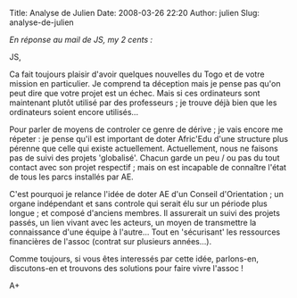 Title: Analyse de Julien
Date: 2008-03-26 22:20
Author: julien
Slug: analyse-de-julien

*En réponse au mail de JS, my 2 cents :*

</p>
JS,

</p>
Ca fait toujours plaisir d'avoir quelques nouvelles du Togo et de votre
mission en particulier. Je comprend ta déception mais je pense pas qu'on
peut dire que votre projet est un échec. Mais si ces ordinateurs sont
maintenant plutôt utilisé par des professeurs ; je trouve déjà bien que
les ordinateurs soient encore utilisés...

</p>
Pour parler de moyens de controler ce genre de dérive ; je vais encore
me répeter : je pense qu'il est important de doter Afric'Edu d'une
structure plus pérenne que celle qui existe actuellement. Actuellement,
nous ne faisons pas de suivi des projets 'globalisé'. Chacun garde un
peu / ou pas du tout contact avec son projet respectif ; mais on est
incapable de connaître l'état de tous les parcs installés par AE.

</p>
C'est pourquoi je relance l'idée de doter AE d'un Conseil d'Orientation
; un organe indépendant et sans controle qui serait élu sur un période
plus longue ; et composé d'anciens membres. Il assurerait un suivi des
projets passés, un lien vivant avec les acteurs, un moyen de transmettre
la connaissance d'une équipe à l'autre... Tout en 'sécurisant' les
ressources financières de l'assoc (contrat sur  
plusieurs années...).

</p>
Comme toujours, si vous êtes interessés par cette idée, parlons-en,
discutons-en et trouvons des solutions pour faire vivre l'assoc !

</p>
A+

</p>

